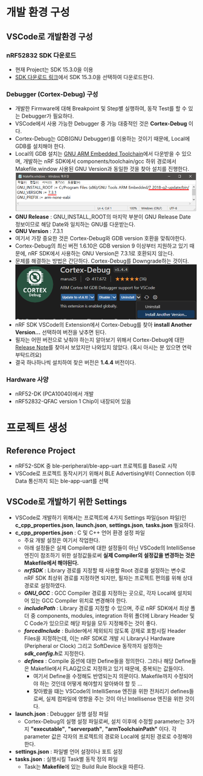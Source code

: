 # 개발 환경 구성

## VSCode로 개발환경 구성 
### nRF52832 SDK 다운로드 
* 현재 Project는 SDK 15.3.0을 이용
* [SDK 다운로드 링크](https://www.nordicsemi.com/Products/Development-software/nrf5-sdk/download)에서 SDK 15.3.0을 선택하여 다운로드한다.
### Debugger (Cortex-Debug) 구성
  * 개발한 Firmware에 대해 Breakpoint 및 Step별 실행하여, 동작 Test를 할 수 있는 Debugger가 필요하다. 
  * VSCode에서 사용 가능한 Debugger 중 가능 대중적인 것은 **Cortex-Debug** 이다. 
  * Cortex-Debug는 GDB(GNU Debugger)를 이용하는 것이기 때문에, Local에 GDB를 설치해야 한다.
  * Local의 GDB 설치는 [GNU ARM Embedded Toolchain](https://developer.arm.com/downloads/-/gnu-rm)에서 다운받을 수 있으며, 개발하는 nRF SDK에서 components/toolchain/gcc 하위 경로에서 Makefile.window 사용된 GNU Version과 동일한 것을 찾아 설치를 진행한다. 
  ![GNU Version](docu/img/230121_Makefile.window_GNU%20Version%20캡쳐.png) 
  * **GNU Release** : GNU_INSTALL_ROOT의 마지막 부분이 GNU Release Date 정보이므로 해당 Date와 일치하는 GNU를 다운받는다.
  * **GNU Version** : 7.3.1
  * 여기서 가장 중요한 것은 Cortex-Debug와 GDB version 호환을 맞춰야한다.
  * Cortex-Debug의 최신 버전 1.6.10은 GDB version 9 이상부터 지원하고 있기 때문에, nRF SDK에서 사용하는 GNU Version은 7.3.1로 호환되지 않는다.
  * 문제를 해결하는 방법은 간단하다. Cortex-Debug를 Downgrade하는 것이다.
  ![Cortex-Debug Downgrade](docu/img/230121_Cortex-Debug_Install%20Another%20version.png)
  * nRF SDK VSCode의 Extension에서 Cortex-Debug를 찾아 **install Another Version...** 선택하여 버전을 낮추면 된다.
  * 필자는 어떤 버전으로 낮춰야 하는지 알아보기 위해서 Cortex-Debug에 대한 [Release Note](https://github.com/Marus/cortex-debug/blob/master/CHANGELOG.md)를 찾아서 보았지만 나와있지 않았다. (혹시 아시는 분 있으면 연락 부탁드려요)
  * 결국 하나하나씩 설치하여 찾은 버전은 **1.4.4** 버전이다.  
### Hardware 사양
  * nRF52-DK (PCA10040)에서 개발 
  * nRF52832-QFAC version 1 Chip이 내장되어 있음

# 프로젝트 생성
## Reference Project
- nRF52-SDK 중 ble-peripheral/ble-app-uart 프로젝트를 Base로 시작
- VSCode로 프로젝트 동작시키기 위해서 BLE Advertising부터 Connection 이후 Data 통신까지 되는 ble-app-uart를 선택

## VSCode로 개발하기 위한 Settings
- VSCode로 개발하기 위해서는 프로젝트에 4가지 Settings 파일(json 파일)인  **c_cpp_properties.json**, **launch.json**, **settings.json**, **tasks.json** 필요하다.
- **c_cpp_properties.json** : C 및 C++ 언어 환경 설정 파일
  - 주요 개발 설정은 여기서 작업한다.
  - 아래 설정들은 실제 Compiler에 대한 설정들이 아닌 VSCode의 IntelliSense 엔진이 참조하기 위한 설정값들로써 **실제 Compiler의 설정값을 변경하는 것은 Makefile에서 해야된다.**
  - ***nrfSDK*** : Library 경로를 지정할 때 사용할 Root 경로를 설정하는 변수로 nRF SDK 최상위 경로를 지정하면 되지만, 필자는 프로젝트 편의를 위해 상대 경로로 설정하였다. 
  - ***GNU_GCC*** : GCC Compiler 경로를 지정하는 곳으로, 각자 Local에 설치되어 있는 GCC Compiler 위치로 변경해야 한다. 
  - ***includePath*** : Library 경로를 지정할 수 있으며, 주로 nRF SDK에서 최상 폴더 중 components, modules, integration 하위 폴더에 Library Header 및 C Code가 있으므로 해당 파일을 모두 지정해주는 것이 좋다. 
  - ***forcedInclude*** : Builder에서 제외되지 않도록 강제로 포함시킬 Header Files을 지정하는데, 이는 nRF SDK로 개발 시 Library나 Hardware (Peripheral or Clock) 그리고 SoftDevice 동작까지 설정하는 ***sdk_config.h***로 지정한다. 
  - ***defines*** : Compile 옵션에 대한 Define들을 정의한다. 그러나 해당 Define들은 Makefile에서 FLAG값으로 지정하고 있기 때문에, 중복되는 값들이다. 
    - 여기서 Define을 수정해도 반영되는지 의문이다. Makefile까지 수정되어야 하는 것인데 어떻게 해야할지 알아봐야 할 듯 ...
    - 찾아봤을 떄는 VSCode의 IntelliSense 엔진을 위한 전처리기 defines들로써, 실제 컴파일에 영향을 주는 것이 아닌 Intellisense 엔진을 위한 것이다. 
- **launch.json** : Debugger 실행 설정 파일
  - Cortex-Debug의 실행 설정 파일로써, 설치 이후에 수정할 parameter는 3가지 **"executable"**, **"serverpath"**, **"armToolchainPath"** 이다. 각 parameter 값은 각자의 프로젝트의 경로와 Local에 설치된 경로로 수정해야 한다. 
- **settings.json** : 파일별 언어 설정이나 포트 설정
- **tasks.json** : 실행시킬 Task별 동작 정의 파일
  - Task는 **Makefile**에 있는 Build Rule Block을 따른다.

